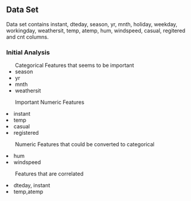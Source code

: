 <h2>Data Set</h2>
<p>Data set contains instant, dteday, season, yr, mnth, holiday, weekday, workingday, weathersit, temp, atemp, hum, windspeed, casual, regitered and cnt columns.</p>
<h3> Initial Analysis </h3>
<ul>Categorical Features that seems to be important
    <li>season
    </li>
    <li>yr
    </li>
    <li>mnth</li>
    <li>weathersit</li>    
</ul>
<ul>Important Numeric Features</ul>
<li>instant</li>
<li>temp</li>
<li>casual</li>
<li>registered</li>
<ul>Numeric Features that could be converted to categorical</ul>
<li>hum</li>
<li>windspeed</li>
<ul>Features that are correlated</ul>
<li>dteday, instant</li>
<li>temp,atemp</li>
